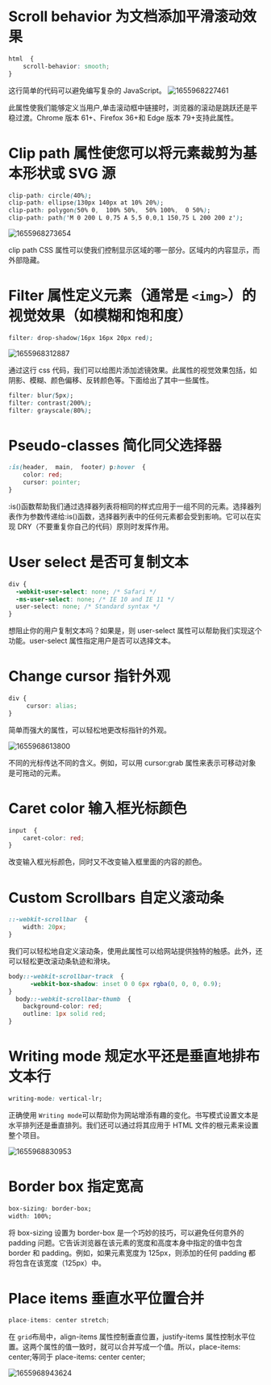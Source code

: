 # Scroll behavior 为文档添加平滑滚动效果

```css
html  {
    scroll-behavior: smooth;
}
```

这行简单的代码可以避免编写复杂的 JavaScript。
![1655968227461](image/CSS代码片段/1655968227461.png)

此属性使我们能够定义当用户,单击滚动框中链接时，浏览器的滚动是跳跃还是平稳过渡。Chrome 版本 61+、Firefox 36+和 Edge 版本 79+支持此属性。

# Clip path 属性使您可以将元素裁剪为基本形状或 SVG 源

```css
clip-path: circle(40%);
clip-path: ellipse(130px 140px at 10% 20%);
clip-path: polygon(50% 0,  100% 50%,  50% 100%,  0 50%);
clip-path: path('M 0 200 L 0,75 A 5,5 0,0,1 150,75 L 200 200 z');
```

![1655968273654](image/CSS代码片段/1655968273654.png)

clip path CSS 属性可以使我们控制显示区域的哪一部分。区域内的内容显示，而外部隐藏。

# Filter 属性定义元素（通常是 `<img>`）的视觉效果（如模糊和饱和度）

```css
filter: drop-shadow(16px 16px 20px red);
```

![1655968312887](image/CSS代码片段/1655968312887.png)

通过这行 css 代码，我们可以给图片添加滤镜效果。此属性的视觉效果包括，如阴影、模糊、颜色偏移、反转颜色等。下面给出了其中一些属性。

```css
filter: blur(5px);
filter: contrast(200%);
filter: grayscale(80%);
```

# Pseudo-classes 简化同父选择器

```css
:is(header,  main,  footer) p:hover  {
    color: red;
    cursor: pointer;
}
```

:is()函数帮助我们通过选择器列表将相同的样式应用于一组不同的元素。选择器列表作为参数传递给:is()函数，选择器列表中的任何元素都会受到影响。它可以在实现 DRY（不要重复你自己的代码）原则时发挥作用。

# User select 是否可复制文本

```css
div {
  -webkit-user-select: none; /* Safari */
  -ms-user-select: none; /* IE 10 and IE 11 */
  user-select: none; /* Standard syntax */
}
```

想阻止你的用户复制文本吗？如果是，则 user-select 属性可以帮助我们实现这个功能。user-select 属性指定用户是否可以选择文本。

# Change cursor 指针外观

```css
div {
     cursor: alias;
}
```

简单而强大的属性，可以轻松地更改标指针的外观。

![1655968613800](image/CSS代码片段/1655968613800.png)

不同的光标传达不同的含义。例如，可以用 cursor:grab 属性来表示可移动对象是可拖动的元素。

# Caret color 输入框光标颜色

```css
input  {
    caret-color: red;
}
```

改变输入框光标颜色，同时又不改变输入框里面的内容的颜色。

# Custom Scrollbars 自定义滚动条

```css
::-webkit-scrollbar  {
    width: 20px;
}
```

我们可以轻松地自定义滚动条，使用此属性可以给网站提供独特的触感。此外，还可以轻松更改滚动条轨迹和滑块。

```css
body::-webkit-scrollbar-track  {
      -webkit-box-shadow: inset 0 0 6px rgba(0, 0, 0, 0.9);
}
  body::-webkit-scrollbar-thumb  {
    background-color: red;
    outline: 1px solid red;
}
```

# Writing mode 规定水平还是垂直地排布文本行

```css
writing-mode: vertical-lr;
```

正确使用 `Writing mode`可以帮助你为网站增添有趣的变化。书写模式设置文本是水平排列还是垂直排列。我们还可以通过将其应用于 HTML 文件的根元素来设置整个项目。

![1655968830953](image/CSS代码片段/1655968830953.png)

# Border box 指定宽高

```css
box-sizing: border-box;
width: 100%;
```

将 box-sizing 设置为 border-box 是一个巧妙的技巧，可以避免任何意外的 padding 问题。它告诉浏览器在该元素的宽度和高度本身中指定的值中包含 border 和 padding。例如，如果元素宽度为 125px，则添加的任何 padding 都将包含在该宽度（125px）中。

# Place items 垂直水平位置合并

```javascript
place-items: center stretch;
```

在 `grid`布局中，align-items 属性控制垂直位置，justify-items 属性控制水平位置。这两个属性的值一致时，就可以合并写成一个值。所以，place-items: center;等同于 place-items: center center;

![1655968943624](image/CSS代码片段/1655968943624.png)
